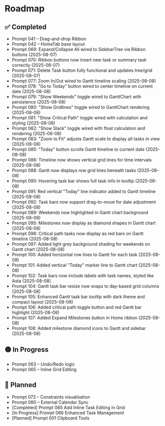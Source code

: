# Roadmap

## ✅ Completed

- Prompt 041 – Drag-and-drop Ribbon
- Prompt 042 – HomeTab base layout
- Prompt 069: Expand/Collapse All wired to SidebarTree via Ribbon buttons (2025-08-07)
- Prompt 070: Ribbon buttons now insert new task or summary task correctly (2025-08-07)
- Prompt 071: Delete Task button fully functional and updates tree/grid (2025-08-07)
- Prompt 077: Zoom In/Out wired to Gantt timeline scaling (2025-08-08)
- Prompt 078: "Go to Today" button wired to center timeline on current date (2025-08-08)
- Prompt 079: "Show Weekends" toggle wired to GanttChart with persistence (2025-08-08)
- Prompt 080: "Show Gridlines" toggle wired to GanttChart rendering (2025-08-08)
- Prompt 081: "Show Critical Path" toggle wired with calculation and styling (2025-08-08)
- Prompt 082: "Show Slack" toggle wired with float calculation and rendering (2025-08-08)
- Prompt 083: "Zoom to Fit" adjusts Gantt scale to display all tasks in view (2025-08-08)
- Prompt 085: "Today" button scrolls Gantt timeline to current date (2025-08-08)
- Prompt 086: Timeline now shows vertical grid lines for time intervals (2025-08-08)
- Prompt 088: Gantt now displays row grid lines beneath tasks (2025-08-08)
- Prompt 090: Hovering task bar shows full task info in tooltip (2025-08-08)
- Prompt 091: Red vertical "Today" line indicator added to Gantt timeline (2025-08-08)
- Prompt 092: Task bars now support drag-to-move for date adjustment (2025-08-08)
- Prompt 089: Weekends now highlighted in Gantt chart background (2025-08-08)
- Prompt 095: Milestones now display as diamond shapes in Gantt chart (2025-08-08)
- Prompt 096: Critical path tasks now display as red bars on Gantt timeline (2025-08-08)
- Prompt 097: Added light grey background shading for weekends on Gantt chart (2025-08-08)
- Prompt 100: Added horizontal row lines to Gantt for each task (2025-08-08)
- Prompt 101: Added vertical "Today" marker line to Gantt chart (2025-08-08)
- Prompt 102: Task bars now include labels with task names, styled like Asta (2025-08-08)
- Prompt 104: Gantt task bar resize now snaps to day-based grid columns (2025-08-08)
- Prompt 105: Enhanced Gantt task bar tooltip with dark theme and compact layout (2025-08-08)
- Prompt 106: Added critical path toggle button and red Gantt bar highlight (2025-08-08)
- Prompt 107: Added Expand Milestones button in Home ribbon (2025-08-08)
- Prompt 108: Added milestone diamond icons to Gantt and sidebar (2025-08-08)

## 🟡 In Progress

- Prompt 063 – Undo/Redo logic
- Prompt 065 – Inline Grid Editing

## 🧠 Planned

- Prompt 073 – Constraints visualisation
- Prompt 080 – External Calendar Sync
- [Completed] Prompt 065 Add Inline Task Editing in Grid
- [In Progress] Prompt 066 Enhanced Task Management
- [Planned] Prompt 001 Clipboard Tools
